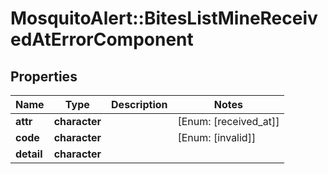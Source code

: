 # MosquitoAlert::BitesListMineReceivedAtErrorComponent


## Properties
Name | Type | Description | Notes
------------ | ------------- | ------------- | -------------
**attr** | **character** |  | [Enum: [received_at]] 
**code** | **character** |  | [Enum: [invalid]] 
**detail** | **character** |  | 


